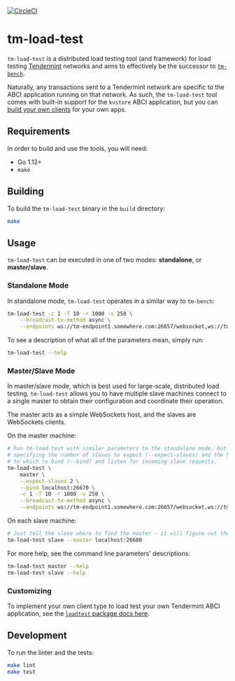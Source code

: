 [![CircleCI](https://circleci.com/gh/interchainio/tm-load-test/tree/master.svg?style=svg)](https://circleci.com/gh/interchainio/tm-load-test/tree/master)

# tm-load-test

`tm-load-test` is a distributed load testing tool (and framework) for load
testing [Tendermint](https://tendermint.com/) networks and aims to effectively
be the successor to [`tm-bench`](https://github.com/tendermint/tendermint/tree/master/tools/tm-bench).

Naturally, any  transactions sent to a Tendermint network are specific to the
ABCI application running on that network. As such, the `tm-load-test` tool comes
with built-in support for the `kvstore` ABCI application, but you can
[build your own clients](./pkg/loadtest/README.md) for your own apps.

## Requirements
In order to build and use the tools, you will need:

* Go 1.12+
* `make`

## Building
To build the `tm-load-test` binary in the `build` directory:

```bash
make
```

## Usage
`tm-load-test` can be executed in one of two modes: **standalone**, or
**master/slave**.

### Standalone Mode
In standalone mode, `tm-load-test` operates in a similar way to `tm-bench`:

```bash
tm-load-test -c 1 -T 10 -r 1000 -s 250 \
    --broadcast-tx-method async \
    --endpoints ws://tm-endpoint1.somewhere.com:26657/websocket,ws://tm-endpoint2.somewhere.com:26657/websocket
```

To see a description of what all of the parameters mean, simply run:

```bash
tm-load-test --help
```

### Master/Slave Mode
In master/slave mode, which is best used for large-scale, distributed load 
testing, `tm-load-test` allows you to have multiple slave machines connect to
a single master to obtain their configuration and coordinate their operation.

The master acts as a simple WebSockets host, and the slaves are WebSockets
clients.

On the master machine:

```bash
# Run tm-load-test with similar parameters to the standalone mode, but now 
# specifying the number of slaves to expect (--expect-slaves) and the host:port
# to which to bind (--bind) and listen for incoming slave requests.
tm-load-test \
    master \
    --expect-slaves 2 \
    --bind localhost:26670 \
    -c 1 -T 10 -r 1000 -s 250 \
    --broadcast-tx-method async \
    --endpoints ws://tm-endpoint1.somewhere.com:26657/websocket,ws://tm-endpoint2.somewhere.com:26657/websocket
```

On each slave machine:

```bash
# Just tell the slave where to find the master - it will figure out the rest.
tm-load-test slave --master localhost:26680
```

For more help, see the command line parameters' descriptions:

```bash
tm-load-test master --help
tm-load-test slave --help
```

### Customizing
To implement your own client type to load test your own Tendermint ABCI
application, see the [`loadtest` package docs here](./pkg/loadtest/README.md).

## Development
To run the linter and the tests:

```bash
make lint
make test
```

